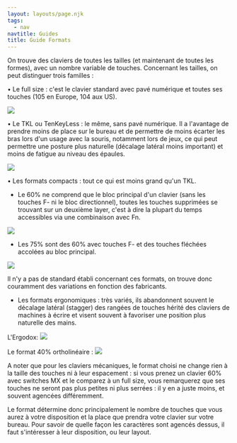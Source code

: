 ```yaml
---
layout: layouts/page.njk
tags:
  - nav
navtitle: Guides
title: Guide Formats
---
```


On trouve des claviers de toutes les tailles (et maintenant de toutes les formes), avec un nombre variable de touches. Concernant les tailles, on peut distinguer trois familles :

• Le full size : c'est le clavier standard avec pavé numérique et toutes ses touches (105 en Europe, 104 aux US).

![](https://i.imgur.com/S5HYkO4.png)

• Le TKL ou TenKeyLess : le même, sans pavé numérique. Il a l'avantage de prendre moins de place sur le bureau et de permettre de moins écarter les bras lors d'un usage avec la souris, notamment lors de jeux, ce qui peut permettre une posture plus naturelle (décalage latéral moins important) et moins de fatigue au niveau des épaules.

![](https://i.imgur.com/MYkYlvP.png)

• Les formats compacts : tout ce qui est moins grand qu'un TKL.

- Le 60% ne comprend que le bloc principal d'un clavier (sans les touches F- ni le bloc directionnel), toutes les touches supprimées se trouvant sur un deuxième layer, c'est à dire la plupart du temps accessibles via une combinaison avec Fn.

![](https://reho.st/self/e1ead65fe857d32701d63f23145b61ffa2477b6e.png)

- Les 75% sont des 60% avec touches F- et des touches fléchées accolées au bloc principal.

![](https://i.imgur.com/Alk6zFv.png)

Il n'y a pas de standard établi concernant ces formats, on trouve donc couramment des variations en fonction des fabricants.

- Les formats ergonomiques : très variés, ils abandonnent souvent le décalage latéral (stagger) des rangées de touches hérité des claviers de machines à écrire et visent souvent à favoriser une position plus naturelle des mains.

L'Ergodox:
![](https://i.imgur.com/VcMxVty.png)

Le format 40% ortholinéaire :
![](https://i.imgur.com/5LczRHR.png)

A noter que pour les claviers mécaniques, le format choisi ne change rien à la taille des touches ni à leur espacement : si vous prenez un clavier 60% avec switches MX et le comparez à un full size, vous remarquerez que ses touches ne seront pas plus petites ni plus serrées : il y en a juste moins, et souvent agencées différemment.

Le format détermine donc principalement le nombre de touches que vous aurez à votre disposition et la place que prendra votre clavier sur votre bureau. Pour savoir de quelle façon les caractères sont agencés dessus, il faut s'intéresser à leur disposition, ou leur layout.
